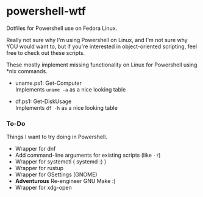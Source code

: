 # powershell-wtf

Dotfiles for Powershell use on Fedora Linux.


Really not sure why I'm using Powershell on Linux, and I'm not sure why YOU would want to, but if you're interested in object-oriented scripting, feel free to check out these scripts.


These mostly implement missing functionality on Linux for Powershell using \*nix commands.


- uname.ps1: Get-Computer  
Implements `uname -a` as a nice looking table

- df.ps1: Get-DiskUsage  
Implements `df -h` as a nice looking table


### To-Do

Things I want to try doing in Powershell.

- Wrapper for dnf
- Add command-line arguments for existing scripts (like `-?`)
- Wrapper for systemctl ( systemd :) )
- Wrapper for rustup
- Wrapper for GSettings (GNOME)
- **Adventurous** Re-engineer GNU Make :)
- Wrapper for xdg-open
